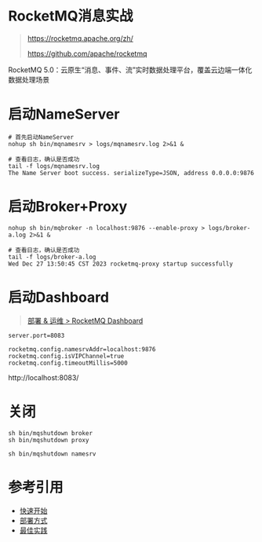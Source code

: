 

RocketMQ消息实战
======
> https://rocketmq.apache.org/zh/
>
> https://github.com/apache/rocketmq

RocketMQ 5.0：云原生“消息、事件、流”实时数据处理平台，覆盖云边端一体化数据处理场景


# 启动NameServer
```shell
# 首先启动NameServer
nohup sh bin/mqnamesrv > logs/mqnamesrv.log 2>&1 &

# 查看日志，确认是否成功
tail -f logs/mqnamesrv.log
The Name Server boot success. serializeType=JSON, address 0.0.0.0:9876
```


# 启动Broker+Proxy
```shell
nohup sh bin/mqbroker -n localhost:9876 --enable-proxy > logs/broker-a.log 2>&1 &

# 查看日志，确认是否成功
tail -f logs/broker-a.log
Wed Dec 27 13:50:45 CST 2023 rocketmq-proxy startup successfully
```


# 启动Dashboard
> [部署 & 运维 > RocketMQ Dashboard](https://rocketmq.apache.org/zh/docs/deploymentOperations/04Dashboard/)

```properties
server.port=8083

rocketmq.config.namesrvAddr=localhost:9876
rocketmq.config.isVIPChannel=true
rocketmq.config.timeoutMillis=5000
```

http://localhost:8083/


# 关闭
```shell
sh bin/mqshutdown broker
sh bin/mqshutdown proxy

sh bin/mqshutdown namesrv
```


# 参考引用
* [快速开始](https://rocketmq.apache.org/zh/docs/quickStart/01quickstart)
* [部署方式](https://rocketmq.apache.org/zh/docs/deploymentOperations/01deploy/)
* [最佳实践](https://rocketmq-1.gitbook.io/rocketmq-connector/kai-fa-zhe-zhong-xin/zui-jia-shi-jian)


